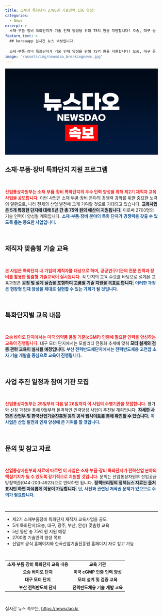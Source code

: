 ```yaml
---
title: 소부장 특화단지 2700명 기술인력 집중 양성!
categories:
  - News
excerpt: >
  소재·부품·장비 특화단지가 기술 인재 양성을 위해 75억 원을 지원합니다! 오송, 대구 등 5개 지역에서 맞춤형 교육을 통해 2,700명의 전문가를 배출할 예정입니다. 자율주행차부터 바이오까지, 최신 기술 동향을 반영한 교육의 기회를 놓치지 마세요!
feature_text: >
  ## koreaapp 실시간 뉴스 속보입니다.

  소재·부품·장비 특화단지가 기술 인재 양성을 위해 75억 원을 지원합니다! 오송, 대구 등 5개 지역에서 맞춤형 교육을 통해 2,700명의 전문가를 배출할 예정입니다. 자율주행차부터 바이오까지, 최신 기술 동향을 반영한 교육의 기회를 놓치지 마세요!
image: '/assets/img/newsdao_breakingnews.jpg'
---
```


<p><img src="/assets/img/newsdao_breakingnews.jpg" alt="koreaapp 속보" /></p>

<h2 data-ke-size="size26">소재·부품·장비 특화단지 지원 프로그램</h2>

<p data-ke-size="size16">&nbsp;</p> 

<p data-ke-size="size16"><b><span style="color: #ee2323;">산업통상자원부는 소재·부품·장비 특화단지의 우수 인력 양성을 위해 제2기 재직자 교육사업을 공모합니다.</span></b> 이번 사업은 소재·부품·장비 분야의 경쟁력 강화를 위한 중요한 노력의 일환으로, 나라 전체의 산업 발전에 크게 기여할 것으로 기대되고 있습니다. <b><span style="background-color: #21538527;">교육사업은 5개 특정한 단지에 대해 5년 간 총 75억 원의 예산이 지원됩니다.</span></b> 이로써 2700명의 기술 인력이 양성될 계획입니다. <b><span style="color: #1a5490;">소재·부품·장비 분야의 특화 단지가 경쟁력을 갖출 수 있도록 돕는 중요한 사업입니다.</span></b> </p>

<p data-ke-size="size16">&nbsp;</p>

<h2 data-ke-size="size26">재직자 맞춤형 기술 교육</h2>

<p data-ke-size="size16">&nbsp;</p> 

<p data-ke-size="size16"><b><span style="color: #ee2323;">본 사업은 특화단지 내 기업의 재직자를 대상으로 하며, 공공연구기관의 전문 인력과 장비를 활용한 맞춤형 기술교육이 실시됩니다.</span></b> 각 단지의 교육 수요를 바탕으로 설계된 교육과정은 <b><span style="background-color: #21538527;">공정 및 설계 실습을 포함하여 고품질 기술 지원을 목표로 합니다.</span></b> <b><span style="color: #1a5490;">이러한 과정은 현장형 인재 양성을 제대로 실현할 수 있는 기회가 될 것입니다.</span></b></p>

<p data-ke-size="size16">&nbsp;</p>

<h2 data-ke-size="size26">특화단지별 교육 내용</h2>

<p data-ke-size="size16">&nbsp;</p> 

<p data-ke-size="size16"><b><span style="color: #ee2323;">오송 바이오 단지에서는 미국 의약품 품질 기준(cGMP) 인증에 필요한 인력을 양성하는 교육이 진행됩니다.</span></b> 대구 모터 단지에서는 모빌리티 전동화 추세에 맞춰 <b><span style="background-color: #21538527;">모터 설계와 검증 관련 교육이 실시될 예정입니다.</span></b> <b><span style="color: #1a5490;">부산 전력반도체단지에서는 전력반도체용 고전압 소자 기술 개발을 중심으로 교육이 진행됩니다.</span></b></p>

<p data-ke-size="size16">&nbsp;</p>

<h2 data-ke-size="size26">사업 추진 일정과 참여 기관 모집</h2>

<p data-ke-size="size16">&nbsp;</p> 

<p data-ke-size="size16"><b><span style="color: #ee2323;">산업통상자원부는 25일부터 다음 달 26일까지 이 사업의 수행기관을 모집합니다.</span></b> 평가와 선정 과정을 통해 9월부터 본격적인 인력양성 사업이 추진될 계획입니다. <b><span style="background-color: #21538527;">자세한 사항은 산업부 및 한국산업기술진흥원 등의 공식 웹사이트를 통해 확인할 수 있습니다.</span></b> <b><span style="color: #1a5490;">이 사업은 산업 발전과 인재 양성에 큰 기여를 할 것입니다.</span></b></p>

<p data-ke-size="size16">&nbsp;</p>

<h2 data-ke-size="size26">문의 및 참고 자료</h2>

<p data-ke-size="size16">&nbsp;</p> 

<p data-ke-size="size16"><b><span style="color: #ee2323;">산업통상자원부의 자료에 따르면 이 사업은 소재·부품·장비 특화단지가 전략산업 분야의 핵심기지가 될 수 있도록 장기적으로 지원할 것입니다.</span></b> 문의는 산업통상자원부 산업공급망정책관(044-203-4923)으로 연락하면 됩니다. <b><span style="background-color: #21538527;">정책브리핑의 정책뉴스 자료는 출처표시만 하면 자유롭게 이용이 가능합니다.</span></b> <b><span style="color: #1a5490;">단, 사진과 관련된 저작권 문제가 있으므로 주의가 필요합니다.</span></b></p>

<p data-ke-size="size16">&nbsp;</p>

<hr>

<ul>
<li>제2기 소재부품장비 특화단지 재직자 교육사업을 공모</li>
<li>5개 특화단지(오송, 대구, 광주, 부산, 안성) 맞춤형 교육</li>
<li>5년 동안 총 75억 원 지원 예정</li>
<li>2700명 기술인력 양성 목표</li>
<li>산업부 공식 홈페이지와 한국산업기술진흥원 홈페이지 자료 참고 가능</li>
</ul>

<p data-ke-size="size16">&nbsp;</p>

<table>
<tr>
<td style="text-align: center; height: 17px;"><b>소재·부품·장비 특화단지 교육 내용</b></td>
<td style="text-align: center; height: 17px;"><b>교육 기관</b></td>
</tr>
<tr>
<td style="text-align: center; height: 17px;"><b>오송 바이오 단지</b></td>
<td style="text-align: center; height: 17px;"><b>미국 cGMP 인증 인력 양성</b></td>
</tr>
<tr>
<td style="text-align: center; height: 17px;"><b>대구 모터 단지</b></td>
<td style="text-align: center; height: 17px;"><b>모터 설계 및 검증 교육</b></td>
</tr>
<tr>
<td style="text-align: center; height: 17px;"><b>부산 전력반도체 단지</b></td>
<td style="text-align: center; height: 17px;"><b>전력반도체용 기술 개발 교육</b></td>
</tr>
</table>

<p data-ke-size="size16">&nbsp;</p>
실시간 뉴스 속보는, <a href="https://newsdao.kr" rel="dofollow">https://newsdao.kr</a>


